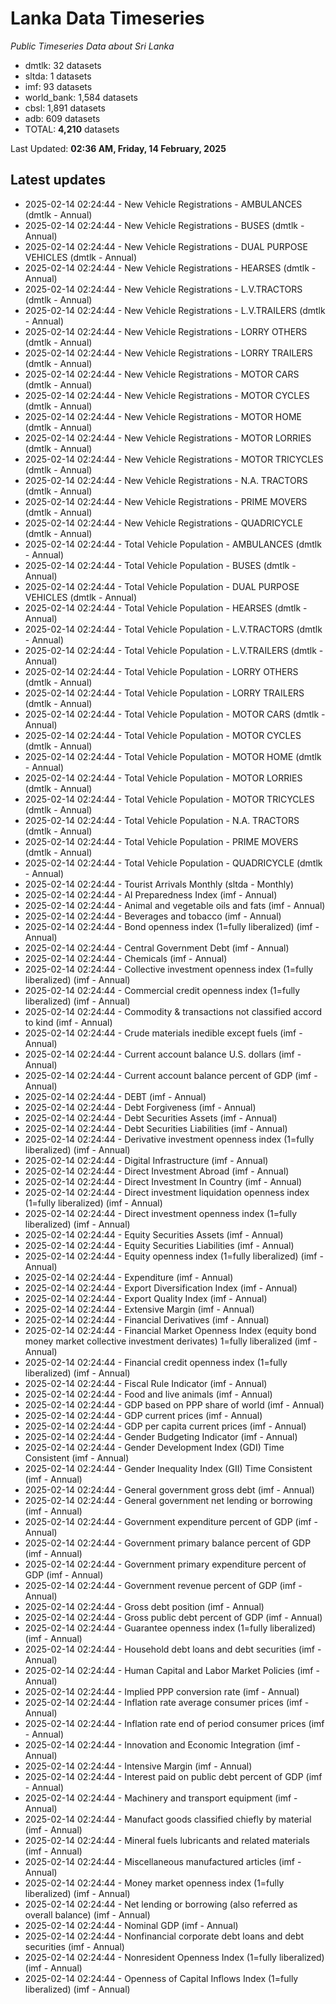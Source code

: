 # Lanka Data Timeseries
*Public Timeseries Data about Sri Lanka*

* dmtlk: 32 datasets
* sltda: 1 datasets
* imf: 93 datasets
* world_bank: 1,584 datasets
* cbsl: 1,891 datasets
* adb: 609 datasets
* TOTAL: **4,210** datasets

Last Updated: **02:36 AM, Friday, 14 February, 2025**

## Latest updates

* 2025-02-14 02:24:44 - New Vehicle Registrations - AMBULANCES (dmtlk - Annual)
* 2025-02-14 02:24:44 - New Vehicle Registrations - BUSES (dmtlk - Annual)
* 2025-02-14 02:24:44 - New Vehicle Registrations - DUAL PURPOSE VEHICLES (dmtlk - Annual)
* 2025-02-14 02:24:44 - New Vehicle Registrations - HEARSES (dmtlk - Annual)
* 2025-02-14 02:24:44 - New Vehicle Registrations - L.V.TRACTORS (dmtlk - Annual)
* 2025-02-14 02:24:44 - New Vehicle Registrations - L.V.TRAILERS (dmtlk - Annual)
* 2025-02-14 02:24:44 - New Vehicle Registrations - LORRY OTHERS (dmtlk - Annual)
* 2025-02-14 02:24:44 - New Vehicle Registrations - LORRY TRAILERS (dmtlk - Annual)
* 2025-02-14 02:24:44 - New Vehicle Registrations - MOTOR CARS (dmtlk - Annual)
* 2025-02-14 02:24:44 - New Vehicle Registrations - MOTOR CYCLES (dmtlk - Annual)
* 2025-02-14 02:24:44 - New Vehicle Registrations - MOTOR HOME (dmtlk - Annual)
* 2025-02-14 02:24:44 - New Vehicle Registrations - MOTOR LORRIES (dmtlk - Annual)
* 2025-02-14 02:24:44 - New Vehicle Registrations - MOTOR TRICYCLES (dmtlk - Annual)
* 2025-02-14 02:24:44 - New Vehicle Registrations - N.A. TRACTORS (dmtlk - Annual)
* 2025-02-14 02:24:44 - New Vehicle Registrations - PRIME MOVERS (dmtlk - Annual)
* 2025-02-14 02:24:44 - New Vehicle Registrations - QUADRICYCLE (dmtlk - Annual)
* 2025-02-14 02:24:44 - Total Vehicle Population - AMBULANCES (dmtlk - Annual)
* 2025-02-14 02:24:44 - Total Vehicle Population - BUSES (dmtlk - Annual)
* 2025-02-14 02:24:44 - Total Vehicle Population - DUAL PURPOSE VEHICLES (dmtlk - Annual)
* 2025-02-14 02:24:44 - Total Vehicle Population - HEARSES (dmtlk - Annual)
* 2025-02-14 02:24:44 - Total Vehicle Population - L.V.TRACTORS (dmtlk - Annual)
* 2025-02-14 02:24:44 - Total Vehicle Population - L.V.TRAILERS (dmtlk - Annual)
* 2025-02-14 02:24:44 - Total Vehicle Population - LORRY OTHERS (dmtlk - Annual)
* 2025-02-14 02:24:44 - Total Vehicle Population - LORRY TRAILERS (dmtlk - Annual)
* 2025-02-14 02:24:44 - Total Vehicle Population - MOTOR CARS (dmtlk - Annual)
* 2025-02-14 02:24:44 - Total Vehicle Population - MOTOR CYCLES (dmtlk - Annual)
* 2025-02-14 02:24:44 - Total Vehicle Population - MOTOR HOME (dmtlk - Annual)
* 2025-02-14 02:24:44 - Total Vehicle Population - MOTOR LORRIES (dmtlk - Annual)
* 2025-02-14 02:24:44 - Total Vehicle Population - MOTOR TRICYCLES (dmtlk - Annual)
* 2025-02-14 02:24:44 - Total Vehicle Population - N.A. TRACTORS (dmtlk - Annual)
* 2025-02-14 02:24:44 - Total Vehicle Population - PRIME MOVERS (dmtlk - Annual)
* 2025-02-14 02:24:44 - Total Vehicle Population - QUADRICYCLE (dmtlk - Annual)
* 2025-02-14 02:24:44 - Tourist Arrivals Monthly (sltda - Monthly)
* 2025-02-14 02:24:44 - AI Preparedness Index (imf - Annual)
* 2025-02-14 02:24:44 - Animal and vegetable oils and fats (imf - Annual)
* 2025-02-14 02:24:44 - Beverages and tobacco (imf - Annual)
* 2025-02-14 02:24:44 - Bond openness index (1=fully liberalized) (imf - Annual)
* 2025-02-14 02:24:44 - Central Government Debt (imf - Annual)
* 2025-02-14 02:24:44 - Chemicals (imf - Annual)
* 2025-02-14 02:24:44 - Collective investment openness index (1=fully liberalized) (imf - Annual)
* 2025-02-14 02:24:44 - Commercial credit openness index (1=fully liberalized) (imf - Annual)
* 2025-02-14 02:24:44 - Commodity & transactions not classified accord to kind (imf - Annual)
* 2025-02-14 02:24:44 - Crude materials inedible except fuels (imf - Annual)
* 2025-02-14 02:24:44 - Current account balance U.S. dollars (imf - Annual)
* 2025-02-14 02:24:44 - Current account balance percent of GDP (imf - Annual)
* 2025-02-14 02:24:44 - DEBT (imf - Annual)
* 2025-02-14 02:24:44 - Debt Forgiveness (imf - Annual)
* 2025-02-14 02:24:44 - Debt Securities Assets (imf - Annual)
* 2025-02-14 02:24:44 - Debt Securities Liabilities (imf - Annual)
* 2025-02-14 02:24:44 - Derivative investment openness index (1=fully liberalized) (imf - Annual)
* 2025-02-14 02:24:44 - Digital Infrastructure (imf - Annual)
* 2025-02-14 02:24:44 - Direct Investment Abroad (imf - Annual)
* 2025-02-14 02:24:44 - Direct Investment In Country (imf - Annual)
* 2025-02-14 02:24:44 - Direct investment liquidation openness index (1=fully liberalized) (imf - Annual)
* 2025-02-14 02:24:44 - Direct investment openness index (1=fully liberalized) (imf - Annual)
* 2025-02-14 02:24:44 - Equity Securities Assets (imf - Annual)
* 2025-02-14 02:24:44 - Equity Securities Liabilities (imf - Annual)
* 2025-02-14 02:24:44 - Equity openness index (1=fully liberalized) (imf - Annual)
* 2025-02-14 02:24:44 - Expenditure (imf - Annual)
* 2025-02-14 02:24:44 - Export Diversification Index (imf - Annual)
* 2025-02-14 02:24:44 - Export Quality Index (imf - Annual)
* 2025-02-14 02:24:44 - Extensive Margin (imf - Annual)
* 2025-02-14 02:24:44 - Financial Derivatives (imf - Annual)
* 2025-02-14 02:24:44 - Financial Market Openness Index (equity bond money market collective investment derivates) 1=fully liberalized (imf - Annual)
* 2025-02-14 02:24:44 - Financial credit openness index (1=fully liberalized) (imf - Annual)
* 2025-02-14 02:24:44 - Fiscal Rule Indicator (imf - Annual)
* 2025-02-14 02:24:44 - Food and live animals (imf - Annual)
* 2025-02-14 02:24:44 - GDP based on PPP share of world (imf - Annual)
* 2025-02-14 02:24:44 - GDP current prices (imf - Annual)
* 2025-02-14 02:24:44 - GDP per capita current prices (imf - Annual)
* 2025-02-14 02:24:44 - Gender Budgeting Indicator (imf - Annual)
* 2025-02-14 02:24:44 - Gender Development Index (GDI) Time Consistent (imf - Annual)
* 2025-02-14 02:24:44 - Gender Inequality Index (GII) Time Consistent (imf - Annual)
* 2025-02-14 02:24:44 - General government gross debt (imf - Annual)
* 2025-02-14 02:24:44 - General government net lending or borrowing (imf - Annual)
* 2025-02-14 02:24:44 - Government expenditure percent of GDP (imf - Annual)
* 2025-02-14 02:24:44 - Government primary balance percent of GDP (imf - Annual)
* 2025-02-14 02:24:44 - Government primary expenditure percent of GDP (imf - Annual)
* 2025-02-14 02:24:44 - Government revenue percent of GDP (imf - Annual)
* 2025-02-14 02:24:44 - Gross debt position (imf - Annual)
* 2025-02-14 02:24:44 - Gross public debt percent of GDP (imf - Annual)
* 2025-02-14 02:24:44 - Guarantee openness index (1=fully liberalized) (imf - Annual)
* 2025-02-14 02:24:44 - Household debt loans and debt securities (imf - Annual)
* 2025-02-14 02:24:44 - Human Capital and Labor Market Policies (imf - Annual)
* 2025-02-14 02:24:44 - Implied PPP conversion rate (imf - Annual)
* 2025-02-14 02:24:44 - Inflation rate average consumer prices (imf - Annual)
* 2025-02-14 02:24:44 - Inflation rate end of period consumer prices (imf - Annual)
* 2025-02-14 02:24:44 - Innovation and Economic Integration (imf - Annual)
* 2025-02-14 02:24:44 - Intensive Margin (imf - Annual)
* 2025-02-14 02:24:44 - Interest paid on public debt percent of GDP (imf - Annual)
* 2025-02-14 02:24:44 - Machinery and transport equipment (imf - Annual)
* 2025-02-14 02:24:44 - Manufact goods classified chiefly by material (imf - Annual)
* 2025-02-14 02:24:44 - Mineral fuels lubricants and related materials (imf - Annual)
* 2025-02-14 02:24:44 - Miscellaneous manufactured articles (imf - Annual)
* 2025-02-14 02:24:44 - Money market openness index (1=fully liberalized) (imf - Annual)
* 2025-02-14 02:24:44 - Net lending or borrowing (also referred as overall balance) (imf - Annual)
* 2025-02-14 02:24:44 - Nominal GDP (imf - Annual)
* 2025-02-14 02:24:44 - Nonfinancial corporate debt loans and debt securities (imf - Annual)
* 2025-02-14 02:24:44 - Nonresident Openness Index (1=fully liberalized) (imf - Annual)
* 2025-02-14 02:24:44 - Openness of Capital Inflows Index (1=fully liberalized) (imf - Annual)